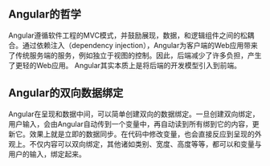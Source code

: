 ## Angular的哲学
Angular遵循软件工程的MVC模式，并鼓励展现，数据，和逻辑组件之间的松耦合。通过依赖注入（dependency injection），Angular为客户端的Web应用带来了传统服务端的服务，例如独立于视图的控制。因此，后端减少了许多负担，产生了更轻的Web应用。
Angular其实本质上是将后端的开发模型引入到前端。

## Angular的双向数据绑定
Angular在呈现和数据中间，可以简单创建双向的数据绑定。一旦创建双向绑定，用户输入，会由Angular自动传到一个变量中，再自动读到所有绑到它的内容，更新它。效果上就是立即的数据同步。在代码中修改变量，也会直接反应到呈现的外观上。不仅内容可以双向绑定，其他诸如类别、宽度、高度等等，都可以和变量与用户的输入，绑定起来。
